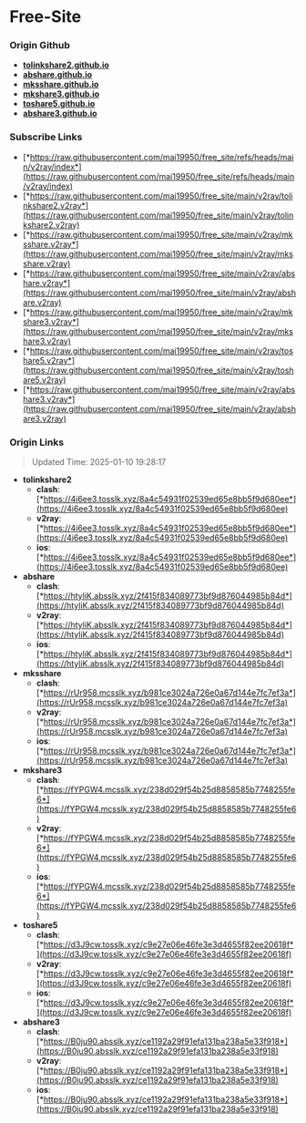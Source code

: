 # Free-Site

### Origin Github

- [**tolinkshare2.github.io**](https://github.com/tolinkshare2/tolinkshare2.github.io)
- [**abshare.github.io**](https://github.com/abshare/abshare.github.io)
- [**mksshare.github.io**](https://github.com/mksshare/mksshare.github.io)
- [**mkshare3.github.io**](https://github.com/mkshare3/mkshare3.github.io)
- [**toshare5.github.io**](https://github.com/toshare5/toshare5.github.io)
- [**abshare3.github.io**](https://github.com/abshare3/abshare3.github.io)

### Subscribe Links

- [*https://raw.githubusercontent.com/mai19950/free_site/refs/heads/main/v2ray/index*](https://raw.githubusercontent.com/mai19950/free_site/refs/heads/main/v2ray/index)
- [*https://raw.githubusercontent.com/mai19950/free_site/main/v2ray/tolinkshare2.v2ray*](https://raw.githubusercontent.com/mai19950/free_site/main/v2ray/tolinkshare2.v2ray)
- [*https://raw.githubusercontent.com/mai19950/free_site/main/v2ray/mksshare.v2ray*](https://raw.githubusercontent.com/mai19950/free_site/main/v2ray/mksshare.v2ray)
- [*https://raw.githubusercontent.com/mai19950/free_site/main/v2ray/abshare.v2ray*](https://raw.githubusercontent.com/mai19950/free_site/main/v2ray/abshare.v2ray)
- [*https://raw.githubusercontent.com/mai19950/free_site/main/v2ray/mkshare3.v2ray*](https://raw.githubusercontent.com/mai19950/free_site/main/v2ray/mkshare3.v2ray)
- [*https://raw.githubusercontent.com/mai19950/free_site/main/v2ray/toshare5.v2ray*](https://raw.githubusercontent.com/mai19950/free_site/main/v2ray/toshare5.v2ray)
- [*https://raw.githubusercontent.com/mai19950/free_site/main/v2ray/abshare3.v2ray*](https://raw.githubusercontent.com/mai19950/free_site/main/v2ray/abshare3.v2ray)

### Origin Links

> Updated Time: 2025-01-10 19:28:17

- **tolinkshare2**
  - **clash**: [*https://4i6ee3.tosslk.xyz/8a4c54931f02539ed65e8bb5f9d680ee*](https://4i6ee3.tosslk.xyz/8a4c54931f02539ed65e8bb5f9d680ee)
  - **v2ray**: [*https://4i6ee3.tosslk.xyz/8a4c54931f02539ed65e8bb5f9d680ee*](https://4i6ee3.tosslk.xyz/8a4c54931f02539ed65e8bb5f9d680ee)
  - **ios**: [*https://4i6ee3.tosslk.xyz/8a4c54931f02539ed65e8bb5f9d680ee*](https://4i6ee3.tosslk.xyz/8a4c54931f02539ed65e8bb5f9d680ee)
- **abshare**
  - **clash**: [*https://htyliK.absslk.xyz/2f415f834089773bf9d876044985b84d*](https://htyliK.absslk.xyz/2f415f834089773bf9d876044985b84d)
  - **v2ray**: [*https://htyliK.absslk.xyz/2f415f834089773bf9d876044985b84d*](https://htyliK.absslk.xyz/2f415f834089773bf9d876044985b84d)
  - **ios**: [*https://htyliK.absslk.xyz/2f415f834089773bf9d876044985b84d*](https://htyliK.absslk.xyz/2f415f834089773bf9d876044985b84d)
- **mksshare**
  - **clash**: [*https://rUr958.mcsslk.xyz/b981ce3024a726e0a67d144e7fc7ef3a*](https://rUr958.mcsslk.xyz/b981ce3024a726e0a67d144e7fc7ef3a)
  - **v2ray**: [*https://rUr958.mcsslk.xyz/b981ce3024a726e0a67d144e7fc7ef3a*](https://rUr958.mcsslk.xyz/b981ce3024a726e0a67d144e7fc7ef3a)
  - **ios**: [*https://rUr958.mcsslk.xyz/b981ce3024a726e0a67d144e7fc7ef3a*](https://rUr958.mcsslk.xyz/b981ce3024a726e0a67d144e7fc7ef3a)
- **mkshare3**
  - **clash**: [*https://fYPGW4.mcsslk.xyz/238d029f54b25d8858585b7748255fe6*](https://fYPGW4.mcsslk.xyz/238d029f54b25d8858585b7748255fe6)
  - **v2ray**: [*https://fYPGW4.mcsslk.xyz/238d029f54b25d8858585b7748255fe6*](https://fYPGW4.mcsslk.xyz/238d029f54b25d8858585b7748255fe6)
  - **ios**: [*https://fYPGW4.mcsslk.xyz/238d029f54b25d8858585b7748255fe6*](https://fYPGW4.mcsslk.xyz/238d029f54b25d8858585b7748255fe6)
- **toshare5**
  - **clash**: [*https://d3J9cw.tosslk.xyz/c9e27e06e46fe3e3d4655f82ee20618f*](https://d3J9cw.tosslk.xyz/c9e27e06e46fe3e3d4655f82ee20618f)
  - **v2ray**: [*https://d3J9cw.tosslk.xyz/c9e27e06e46fe3e3d4655f82ee20618f*](https://d3J9cw.tosslk.xyz/c9e27e06e46fe3e3d4655f82ee20618f)
  - **ios**: [*https://d3J9cw.tosslk.xyz/c9e27e06e46fe3e3d4655f82ee20618f*](https://d3J9cw.tosslk.xyz/c9e27e06e46fe3e3d4655f82ee20618f)
- **abshare3**
  - **clash**: [*https://B0ju90.absslk.xyz/ce1192a29f91efa131ba238a5e33f918*](https://B0ju90.absslk.xyz/ce1192a29f91efa131ba238a5e33f918)
  - **v2ray**: [*https://B0ju90.absslk.xyz/ce1192a29f91efa131ba238a5e33f918*](https://B0ju90.absslk.xyz/ce1192a29f91efa131ba238a5e33f918)
  - **ios**: [*https://B0ju90.absslk.xyz/ce1192a29f91efa131ba238a5e33f918*](https://B0ju90.absslk.xyz/ce1192a29f91efa131ba238a5e33f918)
